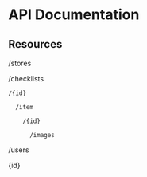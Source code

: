 # API Documentation

## Resources
/stores

  /checklists
  
    /{id}
    
      /item
      
        /{id}
        
          /images
          
         
/users

  {id}
